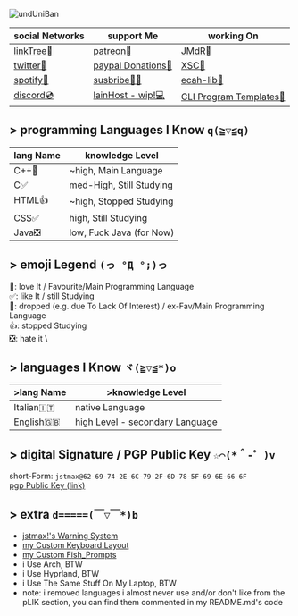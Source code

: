 ![undUniBan](https://github.com/user-attachments/assets/b809eb96-de97-452d-ab2e-e6c1844060e9)

|social Networks|support Me|working On|
|-|-|-|
|[linkTree🌲](https://bit.ly/mx_info)|[patreon💚](https://patreon.com/jstmax)|[JMdR🚩](https://github.com/jstmaxlol/jmdr)|
|[twitter🐤](https://twitter.com/maxwasntaken)|[paypal Donations💟](https://bit.ly/mx_donate)|[XSC🧮](https://github.com/jstmaxlol/XSC)|
|[spotify🎵](https://bit.ly/mx_sptfy)|[susbribe🥰🤪](https://youtube.com/@jstmaxlol)|[ecah-lib💊](https://github.com/jstmaxlol/ecah-lib)|
|[discord💿](https://discord.com/users/714471585221836870)|[lainHost - wip!💻](https://lainhost.ct.ws)|[CLI Program Templates🍵](https://github.com/jstmaxlol/cliProgramTemplates)|

## > programming Languages I Know ` q(≧▽≦q) `
|lang Name|knowledge Level|
|-|-|
|C++💟|~high, Main Language|
|C✅|med-High, Still Studying|
|HTML👍|~high, Stopped Studying|
|CSS✅|high, Still Studying|
|Java❎|low, Fuck Java (for Now)|

<!-- :: languages i almost never use and/or i don't really like
|C#🌠|Medium-high, Stopped studying, for now🌠|
|JavaScript🌠|Medium, dropped but sporadically learn new stuff🌠|
|Go👍|Medium, stopped studying👍|
-->

## > emoji Legend ` (っ °Д °;)っ `
💟: love It / Favourite/Main Programming Language \
✅: like It / still Studying \
🌠: dropped (e.g. due To Lack Of Interest) / ex-Fav/Main Programming Language \
👍: stopped Studying \
❎: hate it \
<!-- 😶‍🌫️: i Created It.. -->

## > languages I Know ` ヾ(≧▽≦*)o `
|>lang Name|>knowledge Level|
|-|-|
|Italian🇮🇹|native Language|
|English🇬🇧|high Level - secondary Language|

## > digital Signature / PGP Public Key ` ☆⌒(*＾-゜)v `
short-Form: ``jstmax@62-69-74-2E-6C-79-2F-6D-78-5F-69-6E-66-6F`` \
[pgp Public Key (link)](https://raw.githubusercontent.com/jstmaxlol/jstmaxlol/main/jmPGP%20-%20pub.asc)

## > extra ` d=====(￣▽￣*)b `
* [jstmax!'s Warning System](https://github.com/jstmaxlol/jstmaxlol/blob/main/jstmax!'s%20%5Bwarning%5D%20system.md)
* [my Custom Keyboard Layout](https://raw.githubusercontent.com/jstmaxlol/jstmaxlol/refs/heads/main/jM!'s%20CkL2.ahk)
* [my Custom Fish_Prompts](https://github.com/jstmaxlol/jstmaxlol/raw/main/jstmax_fish_prompts.fish)
* i Use Arch, BTW
* i Use Hyprland, BTW
* i Use The Same Stuff On My Laptop, BTW
* note: i removed languages i almost never use and/or don't like from the pLIK section, you can find them commented in my README.md's code

